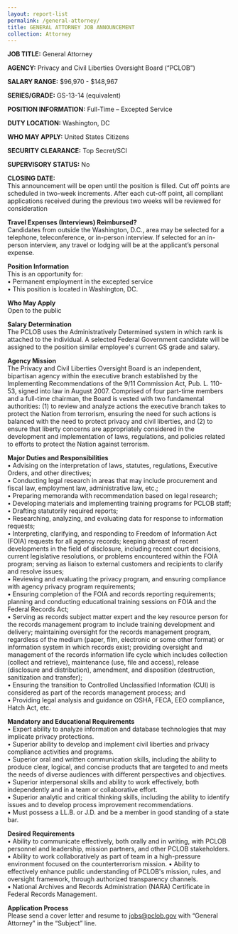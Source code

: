 ```yaml
---
layout: report-list
permalink: /general-attorney/
title: GENERAL ATTORNEY JOB ANNOUNCEMENT 
collection: Attorney
---
```


**JOB TITLE:** General Attorney 

**AGENCY:** Privacy and Civil Liberties Oversight Board (“PCLOB”)  

**SALARY RANGE:** $96,970 - $148,967 

**SERIES/GRADE:** GS-13-14 (equivalent)  

**POSITION INFORMATION:** Full-Time – Excepted Service  

**DUTY LOCATION:** Washington, DC  

**WHO MAY APPLY:** United States Citizens  

**SECURITY CLEARANCE:** Top Secret/SCI  

**SUPERVISORY STATUS:** No  

**CLOSING DATE:**  
This announcement will be open until the position is filled. Cut off points are scheduled in two-week increments. After each cut-off point, all compliant applications received during the previous two weeks will be reviewed for consideration 

**Travel Expenses (Interviews) Reimbursed?**  
Candidates from outside the Washington, D.C., area may be selected for a telephone, teleconference, or in-person interview. If selected for an in-person interview, any travel or lodging will be at the applicant’s personal expense. 
 
**Position Information**  
This is an opportunity for:  
•	Permanent employment in the excepted service  
•	This position is located in Washington, DC. 

**Who May Apply**  
Open to the public 
 
**Salary Determination**  
The PCLOB uses the Administratively Determined system in which rank is attached to the individual. A selected Federal Government candidate will be assigned to the position similar employee's current GS grade and salary. 
 
 
**Agency Mission**  
The Privacy and Civil Liberties Oversight Board is an independent, bipartisan agency within the executive branch established by the Implementing Recommendations of the 9/11 Commission Act, Pub. L. 110-53, signed into law in August 2007. Comprised of four part-time members and a full-time chairman, the Board is vested with two fundamental authorities: (1) to review and analyze actions the executive branch takes to protect the Nation from terrorism, ensuring the need for such actions is balanced with the need to protect privacy and civil liberties, and (2) to ensure that liberty concerns are appropriately considered in the development and implementation of laws, regulations, and policies related to efforts to protect the Nation against terrorism. 

**Major Duties and Responsibilities**  
•	Advising on the interpretation of laws, statutes, regulations, Executive Orders, and other directives;   
•	Conducting legal research in areas that may include procurement and fiscal law, employment law, administrative law, etc.;   
•	Preparing memoranda with recommendation based on legal research;  
•	Developing materials and implementing training programs for PCLOB staff;  
•	Drafting statutorily required reports;  
•	Researching, analyzing, and evaluating data for response to information requests;  
•	Interpreting, clarifying, and responding to Freedom of Information Act (FOIA) requests for all agency records; keeping abreast of recent developments in the field of disclosure, including recent court decisions, current legislative resolutions, or problems encountered within the FOIA program; serving as liaison to external customers and recipients to clarify and resolve issues;   
•	Reviewing and evaluating the privacy program, and ensuring compliance with agency privacy program requirements;  
•	Ensuring completion of the FOIA and records reporting requirements; planning and conducting educational training sessions on FOIA and the Federal Records Act;  
•	Serving as records subject matter expert and the key resource person for the records management program to include training development and delivery; maintaining oversight for the records management program, regardless of the medium (paper, film, electronic or some other format) or information system in which records exist; providing oversight and management of the records information life cycle which includes collection (collect and retrieve), maintenance (use, file and access), release (disclosure and distribution), amendment, and disposition (destruction, sanitization and transfer);  
•	Ensuring the transition to Controlled Unclassified Information (CUI) is considered as part of the records management process; and  
•	Providing legal analysis and guidance on OSHA, FECA, EEO compliance, Hatch Act, etc.

 
**Mandatory and Educational Requirements**  
•	Expert ability to analyze information and database technologies that may implicate privacy protections.  
•	Superior ability to develop and implement civil liberties and privacy compliance activities and programs.   
•	Superior oral and written communication skills, including the ability to produce clear, logical, and concise products that are targeted to and meets the needs of diverse audiences with different perspectives and objectives.   
•	Superior interpersonal skills and ability to work effectively, both independently and in a team or collaborative effort.   
•	Superior analytic and critical thinking skills, including the ability to identify issues and to develop process improvement recommendations.  
•	Must possess a LL.B. or J.D. and be a member in good standing of a state bar.

**Desired Requirements**  
•	Ability to communicate effectively, both orally and in writing, with PCLOB personnel and leadership, mission partners, and other PCLOB stakeholders. 
•	Ability to work collaboratively as part of team in a high-pressure environment focused on the counterterrorism mission.
•	Ability to effectively enhance public understanding of PCLOB's mission, rules, and oversight framework, through authorized transparency channels.  
•	National Archives and Records Administration (NARA) Certificate in Federal Records Management.

**Application Process**  
Please send a cover letter and resume to jobs@pclob.gov with “General Attorney” in the “Subject” line. 
